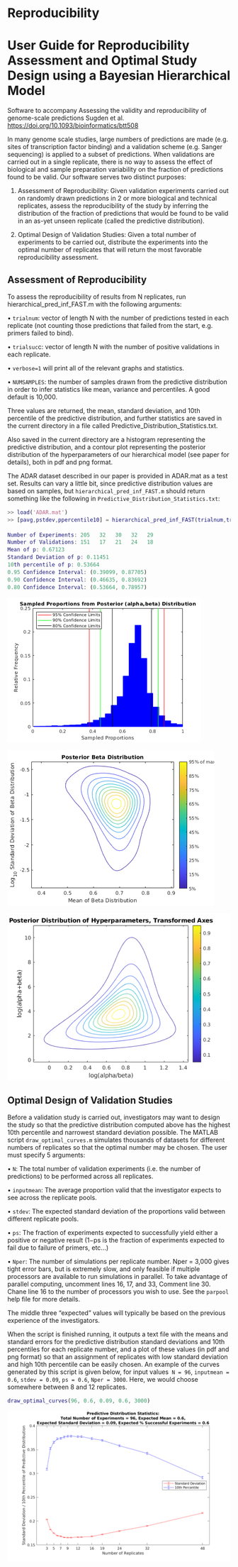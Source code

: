 # Reproducibility

 User Guide for Reproducibility Assessment and Optimal Study Design using a Bayesian Hierarchical Model
 ============= 
 
 Software to accompany Assessing the validity and reproducibility of genome-scale predictions Sugden et al. https://doi.org/10.1093/bioinformatics/btt508

In many genome scale studies, large numbers of predictions are made (e.g. sites of transcription factor binding) and a validation scheme (e.g. Sanger sequencing) is applied to a subset of predictions. When validations are carried out in a single replicate, there is no way to assess the effect of biological and sample preparation variability on the fraction of predictions found to be valid. Our software serves two distinct purposes:

1.	Assessment of Reproducibility: Given validation experiments carried out on randomly drawn predictions in 2 or more biological and technical replicates, assess the reproducibility of the study by inferring the distribution of the fraction of predictions that would be found to be valid in an as-yet unseen replicate (called the predictive distribution).

2.	Optimal Design of Validation Studies: Given a total number of experiments to be carried out, distribute the experiments into the optimal number of replicates that will return the most favorable reproducibility assessment.

Assessment of Reproducibility
--------------- 

To assess the reproducibility of results from N replicates, run hierarchical_pred_inf_FAST.m with the following arguments:

•	`trialnum`: vector of length N with the number of predictions tested in each replicate (not counting those predictions that failed from the start, e.g. primers failed to bind).

•	`trialsuc`c: vector of length N with the number of positive validations in each replicate.

•	`verbose=1` will print all of the relevant graphs and statistics.

•	`NUMSAMPLES`: the number of samples drawn from the predictive distribution in order to infer statistics like mean, variance and percentiles. A good default is 10,000.

Three values are returned, the mean, standard deviation, and 10th percentile of the predictive distribution, and further statistics are saved in the current directory in a file called Predictive_Distribution_Statistics.txt.

Also saved in the current directory are a histogram representing the predictive distribution, and a contour plot representing the posterior distribution of the hyperparameters of our hierarchical model (see paper for details), both in pdf and png format.

The ADAR dataset described in our paper is provided in ADAR.mat as a test set. Results can vary a little bit, since predictive distribution values are based on samples, but `hierarchical_pred_inf_FAST.m` should return something like the following in `Predictive_Distribution_Statistics.txt`:

```matlab
>> load('ADAR.mat')
>> [pavg,pstdev,ppercentile10] = hierarchical_pred_inf_FAST(trialnum,trialsucc,1,10000);

Number of Experiments: 205   32   30   32   29
Number of Validations: 151   17   21   24   18
Mean of p: 0.67123
Standard Deviation of p: 0.11451
10th percentile of p: 0.53664
0.95 Confidence Interval: (0.39099, 0.87705)
0.90 Confidence Interval: (0.46635, 0.83692)
0.80 Confidence Interval: (0.53664, 0.78957)
```

![Posterior Beta](https://github.com/gibbs-hmm/Reproducibility/blob/main/images/Sampled_Proportions_from_Posterior_Beta_Distribution.png
)

![Posterior Beta Contour](https://github.com/gibbs-hmm/Reproducibility/blob/main/images/Contour_Representation_of_Posterior_Beta_Distribution.png
)

![Hyperparameters](https://github.com/gibbs-hmm/Reproducibility/blob/main/images/hyperparameters.png)

Optimal Design of Validation Studies
---------------

Before a validation study is carried out, investigators may want to design the study so that the predictive distribution computed above has the highest 10th percentile and narrowest standard deviation possible. The MATLAB script `draw_optimal_curves.m` simulates thousands of datasets for different numbers of replicates so that the optimal number may be chosen. The user must specify 5 arguments:

•	`N`: The total number of validation experiments (i.e. the number of predictions) to be performed across all replicates.

•	`inputmean`: The average proportion valid that the investigator expects to see across the replicate pools.

•	`stdev`: The expected standard deviation of the proportions valid between different replicate pools.

•	`ps`: The fraction of experiments expected to successfully yield either a positive or negative result (1−ps is the fraction of experiments expected to fail due to failure of primers, etc...)

•	`Nper`: The number of simulations per replicate number. Nper = 3,000 gives tight error bars, but is extremely slow, and only feasible if multiple processors are available to run simulations in parallel. To take advantage of parallel computing, uncomment lines 16, 17, and 33, Comment line 30.  Chane line 16 to the number of processors you wish to use.  See the `parpool` help file for more details.

The middle three “expected” values will typically be based on the previous experience of the investigators.

When the script is finished running, it outputs a text file with the means and standard errors for the predictive distribution standard deviations and 10th percentiles for each replicate number, and a plot of these values (in pdf and png format) so that an assignment of replicates with low standard deviation and high 10th percentile can be easily chosen. An example of the curves generated by this script is given below, for input values` N = 96`, `inputmean = 0.6`, `stdev = 0.09`, `ps = 0.6`, `Nper = 3000`. Here, we would choose somewhere between 8 and 12 replicates.

```matlab
draw_optimal_curves(96, 0.6, 0.09, 0.6, 3000)
```

![Predictive Distribution](https://github.com/gibbs-hmm/Reproducibility/blob/main/images/repro.png)


